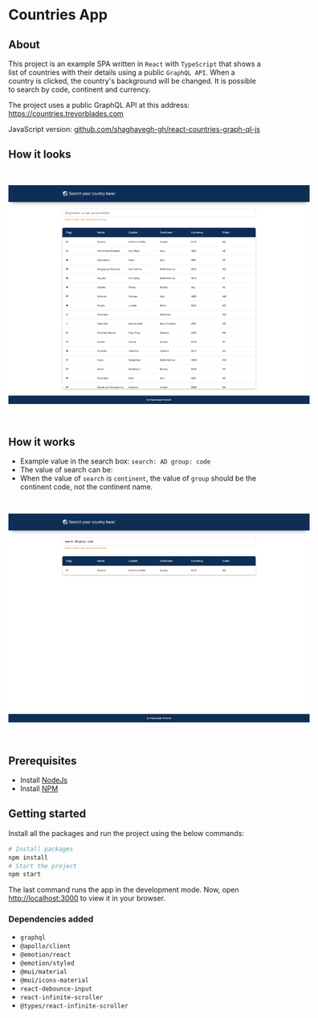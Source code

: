 # Countries App

## About

This project is an example SPA written in `React` with `TypeScript` that shows a list of countries with their details using a public `GraphQL API`. When a country is clicked, the country's background will be changed. It is possible to search by code, continent and currency.

The project uses a  public GraphQL API at this address: https://countries.trevorblades.com

JavaScript version: [github.com/shaghayegh-gh/react-countries-graph-ql-js](https://github.com/shaghayegh-gh/react-countries-graph-ql-js)

## How it looks
<br/>
<p align='center'>
<img src='./docs/images/countries.png' alt="All countries list" style="max-width:600px">
</p>
<br/>

## How it works
- Example value in the search box: `search: AD group: code`
- The value of search can be:
- When the value of `search` is `continent`, the value of `group` should be the continent code, not the continent name.

<br/>
<p align='center'>
<img src='./docs/images/country-search.png' alt="search country" style="max-width:600px">
</p>
<br/>

## Prerequisites
- Install [NodeJs](https://nodejs.org/en/download/)
- Install [NPM](https://docs.npmjs.com/downloading-and-installing-node-js-and-npm)

## Getting started
Install all the packages and run the project using the below commands:

```bash
# Install packages
npm install
# Start the project
npm start
```

The last command runs the app in the development mode. Now, open [http://localhost:3000](http://localhost:3000) to view it in your browser.

### Dependencies added
- `graphql`
- `@apollo/client`
- `@emotion/react`
- `@emotion/styled`
- `@mui/material`
- `@mui/icons-material`
- `react-debounce-input`
- `react-infinite-scroller`
- `@types/react-infinite-scroller`
